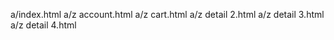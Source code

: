 a/index.html
a/z account.html
a/z cart.html
a/z detail 2.html
a/z detail 3.html
a/z detail 4.html

 
 
